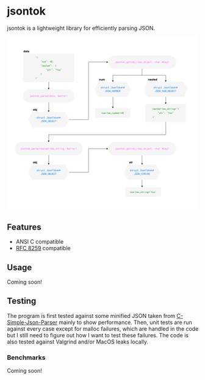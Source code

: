 # jsontok

jsontok is a lightweight library for efficiently parsing JSON.

<picture>
  <source media="(prefers-color-scheme: dark)" srcset="https://github.com/eliasmurcray/jsontok/blob/mainline/jsontok_dark.png">
  <source media="(prefers-color-scheme: light)" srcset="https://github.com/eliasmurcray/jsontok/blob/mainline/jsontok_light.png">
  <img width="500" alt="jsontok design diagram" src="https://github.com/eliasmurcray/jsontok/blob/mainline/jsontok_light.png">
</picture>

## Features
- ANSI C compatible
- [RFC 8259](https://datatracker.ietf.org/doc/html/rfc8259) compatible

## Usage

Coming soon!

## Testing

The program is first tested against some minified JSON taken from [C-Simple-Json-Parser](https://github.com/forkachild/C-Simple-JSON-Parser) mainly to show performance. Then, unit tests are run against every case except for malloc failures, which are handled in the code but I still need to figure out how I want to test these failures. The code is also tested against Valgrind and/or MacOS leaks locally.

### Benchmarks

Coming soon!
